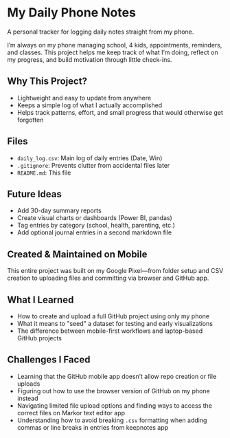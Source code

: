 # My Daily Phone Notes

A personal tracker for logging daily notes straight from my phone.

I’m always on my phone managing school, 4 kids, appointments, reminders, and classes. This project helps me keep track of what I’m doing, reflect on my progress, and build motivation through little check-ins.

## Why This Project?
- Lightweight and easy to update from anywhere
- Keeps a simple log of what I actually accomplished
- Helps track patterns, effort, and small progress that would otherwise get forgotten

## Files
- `daily_log.csv`: Main log of daily entries (Date, Win)
- `.gitignore`: Prevents clutter from accidental files later
- `README.md`: This file

## Future Ideas
- Add 30-day summary reports
- Create visual charts or dashboards (Power BI, pandas)
- Tag entries by category (school, health, parenting, etc.)
- Add optional journal entries in a second markdown file

## Created & Maintained on Mobile
This entire project was built on my Google Pixel—from folder setup and CSV creation to uploading files and committing via browser and GitHub app.

## What I Learned
- How to create and upload a full GitHub project using only my phone
- What it means to "seed" a dataset for testing and early visualizations
- The difference between mobile-first workflows and laptop-based GitHub projects

## Challenges I Faced
- Learning that the GitHub mobile app doesn’t allow repo creation or file uploads
- Figuring out how to use the browser version of GitHub on my phone instead
- Navigating limited file upload options and finding ways to access the correct files on Markor text editor app
- Understanding how to avoid breaking `.csv` formatting when adding commas or line breaks in entries from keepnotes app 
